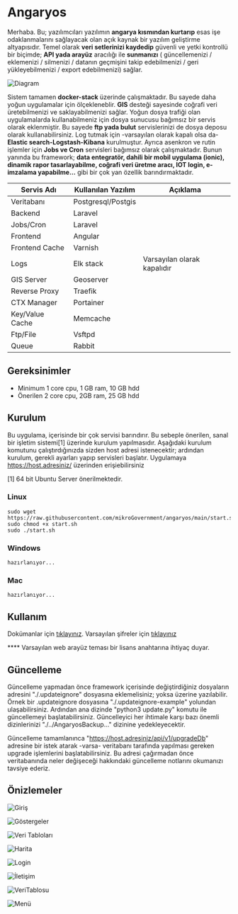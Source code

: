 # Angaryos

Merhaba. Bu; yazılımcıları yazılımın **angarya kısmından kurtarıp** esas işe odaklanmalarını sağlayacak olan açık kaynak bir yazılım geliştirme altyapısıdır. Temel olarak **veri setlerinizi kaydedip** güvenli ve yetki kontrollü bir biçimde; **API yada arayüz** aracılığı ile **sunmanızı** ( güncellemenizi / eklemenizi / silmenizi / datanın geçmişini takip edebilmenizi / geri yükleyebilmenizi / export edebilmenizi) sağlar.

![Diagram](./services/files/images/Diagram.png)

Sistem tamamen **docker-stack** üzerinde çalışmaktadır. Bu sayede daha yoğun uygulamalar için ölçekleneblir. **GIS** desteği sayesinde coğrafi veri üretebilmenizi ve saklayabilmenizi sağlar. Yoğun dosya trafiği olan uygulamalarda kullanabilmeniz için dosya sunucusu bağımsız bir servis olarak eklenmiştir. Bu sayede **ftp yada bulut** servislerinizi de dosya deposu olarak kullanabilirsiniz. Log tutmak için -varsayılan olarak kapalı olsa da- **Elastic search-Logstash-Kibana** kurulmuştur. Ayrıca asenkron ve rutin işlemler için **Jobs ve Cron** servisleri bağımsız olarak çalışmaktadır. Bunun yanında bu framework; **data entegratör, dahili bir mobil uygulama (ionic), dinamik rapor tasarlayabilme, coğrafi veri üretme aracı, IOT login, e-imzalama yapabilme...** gibi bir çok yan özellik barındırmaktadır.


| Servis Adı     | Kullanılan Yazılım | Açıklama                     |
| ----------------- | ----------------------- | -------------------------------- |
| Veritabanı     | Postgresql/Postgis    |                                |
| Backend         | Laravel               |                                |
| Jobs/Cron       | Laravel               |                                |
| Frontend        | Angular               |                                |
| Frontend Cache  | Varnish               |                                |
| Logs            | Elk stack             | Varsayılan olarak kapalıdır |
| GIS Server      | Geoserver             |                                |
| Reverse Proxy   | Traefik               |                                |
| CTX Manager     | Portainer             |                                |
| Key/Value Cache | Memcache              |                                |
| Ftp/File        | Vsftpd                |                                |
| Queue           | Rabbit                |                                |


## Gereksinimler

- Minimum 1 core cpu, 1 GB ram, 10 GB hdd
- Önerilen 2 core cpu, 2GB ram, 25 GB hdd

## Kurulum

Bu uygulama, içerisinde bir çok servisi barındırır. Bu sebeple önerilen, sanal bir işletim sistemi[1] üzerinde kurulum yapılmasıdır. Aşağıdaki kurulum komutunu çalıştırdığınızda sizden host adresi istenecektir; ardından kurulum, gerekli ayarları yapıp servisleri başlatır. Uygulamaya https://host.adresiniz/ üzerinden erişiebilirsiniz

[1] 64 bit Ubuntu Server önerilmektedir.

### Linux

```
sudo wget https://raw.githubusercontent.com/mikroGovernment/angaryos/main/start.sh
sudo chmod +x start.sh
sudo ./start.sh 
```

### Windows

```
hazırlanıyor...
```

### Mac

```
hazırlanıyor...
```

## Kullanım

Dokümanlar için [tıklayınız](https://github.com/mikroGovernment/angaryos-docs). 
Varsayılan şifreler için [tıklayınız](https://github.com/mikroGovernment/angaryos-stack/blob/master/backend/.env) 

**** Varsayılan web arayüz teması bir lisans anahtarına ihtiyaç duyar.


## Güncelleme

Güncelleme yapmadan önce framework içerisinde değiştirdiğiniz dosyaların adresini "./.updateignore" dosyasına eklemelisiniz; yoksa üzerine yazılabilir. Örnek bir .updateignore dosyasına "./.updateignore-example" yolundan ulaşabilirsiniz. Ardından ana dizinde "python3 update.py" komutu ile güncellemeyi başlatabilirsiniz. Güncelleyici her ihtimale karşı bazı önemli dizinlerinizi "./../AngaryosBackup..." dizinine yedekleyecektir.

Güncelleme tamamlanınca "https://host.adresiniz/api/v1/upgradeDb" adresine bir istek atarak -varsa- veritabanı tarafında yapılması gereken upgrade işlemlerini başlatabilirsiniz. Bu adresi çağırmadan önce veritabanında neler değişeceği hakkındaki güncelleme notlarını okumanızı tavsiye ederiz.


## Önizlemeler

![Giriş](./services/files/images/ss1.png)

![Göstergeler](./services/files/images/ss2.png)

![Veri Tabloları](./services/files/images/ss3.png)

![Harita](./services/files/images/ss4.png)

![Login](./services/files/images/mobil1.jpg)

![İletişim](./services/files/images/mobil2.jpg)

![VeriTablosu](./services/files/images/mobil3.jpg)

![Menü](./services/files/images/mobil4.jpg)